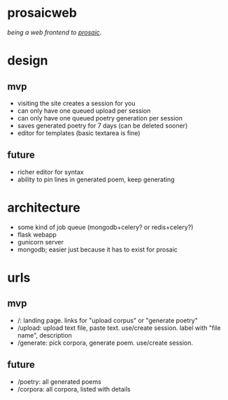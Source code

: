 # prosaicweb

_being a web frontend to [prosaic](https://github.com/nathanielksmith/prosaic)_.

# design

## mvp

* visiting the site creates a session for you
* can only have one queued upload per session
* can only have one queued poetry generation per session
* saves generated poetry for 7 days (can be deleted sooner)
* editor for templates (basic textarea is fine)

## future

* richer editor for syntax
* ability to pin lines in generated poem, keep generating

# architecture

* some kind of job queue (mongodb+celery? or redis+celery?)
* flask webapp
* gunicorn server
* mongodb; easier just because it has to exist for prosaic

# urls

## mvp

* /: landing page. links for "upload corpus" or "generate poetry"
* /upload: upload text file, paste text. use/create session. label with "file name", description
* /generate: pick corpora, generate poem. use/create session.

## future

* /poetry: all generated poems
* /corpora: all corpora, listed with details
